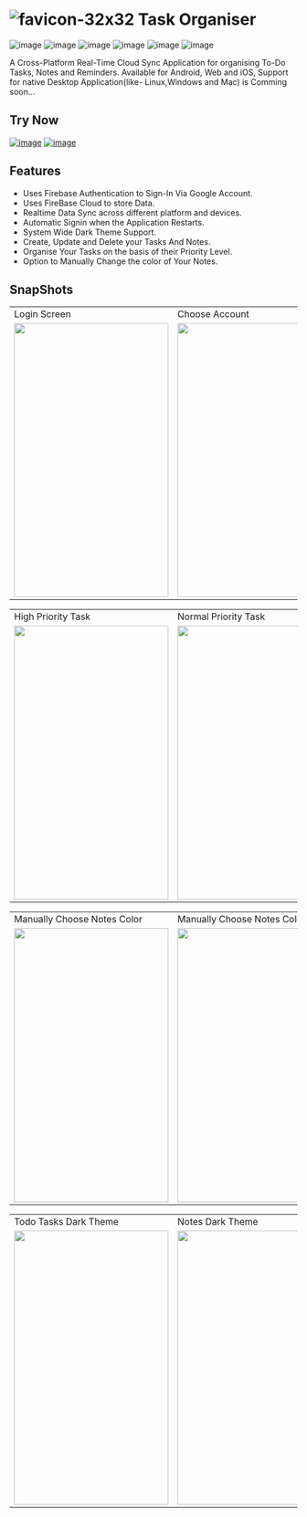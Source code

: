 

# ![favicon-32x32](https://user-images.githubusercontent.com/68506823/125042154-28053900-e0b7-11eb-9e85-311caf8d2895.png) Task Organiser

![image](https://img.shields.io/badge/Flutter-02569B?style=for-the-badge&logo=flutter&logoColor=white)
![image](https://img.shields.io/badge/Dart-0175C2?style=for-the-badge&logo=dart&logoColor=white)
![image](https://img.shields.io/badge/firebase-ffca28?style=for-the-badge&logo=firebase&logoColor=black)
![image](https://img.shields.io/badge/Material--UI-0081CB?style=for-the-badge&logo=material-ui&logoColor=white)
![image](https://img.shields.io/badge/Google%20Analytics-E37400?style=for-the-badge&logo=google%20analytics&logoColor=white)
![image](https://img.shields.io/badge/Visual_Studio_Code-0078D4?style=for-the-badge&logo=visual%20studio%20code&logoColor=white)
<!-- ![image](https://img.shields.io/badge/{TEXT}-{HEX-COLOR}?style=for-the-badge&logo={LOGO-NAME}&logoColor=white) -->




A Cross-Platform Real-Time Cloud Sync Application for organising To-Do Tasks, Notes and Reminders.
Available for Android, Web and iOS, Support for native Desktop Application(like- Linux,Windows and Mac) is Comming soon...


## Try Now
<a href="https://github.com/utgupta27/task_organiser/releases/download/2.1/Task_orgaiser_V2.2.apk" target="_blank">![image](https://img.shields.io/badge/Android-3DDC84?style=for-the-badge&logo=android&logoColor=white)</a> <a href="https://task-organiser-d08f8.web.app/" target="_blank">![image](https://img.shields.io/badge/Google_chrome-4285F4?style=for-the-badge&logo=Google-chrome&logoColor=white)</a>


<!--     https://task-organiser-d08f8.web.app/ -->


## Features
  - Uses Firebase Authentication to Sign-In Via Google Account.
  - Uses FireBase Cloud to store Data.
  - Realtime Data Sync across different platform and devices.
  - Automatic Signin when the Application Restarts.
  - System Wide Dark Theme Support.
  - Create, Update and Delete your Tasks And Notes.
  - Organise Your Tasks on the basis of their Priority Level.
  - Option to Manually Change the color of Your Notes.
  

## SnapShots
<table>
  <tr>
    <td>Login Screen</td>
     <td>Choose Account</td>
    <td>Tasks Page</td>
  </tr>
  <tr>
    <td><img src="https://github.com/utgupta27/task_organiser/blob/firebase-backend/res/snapshots/Screenshot_1625806739.png" width=270 height=480></td>
    <td><img src="https://github.com/utgupta27/task_organiser/blob/firebase-backend/res/snapshots/Screenshot_1625806758.png" width=270 height=480></td>
    <td><img src="https://github.com/utgupta27/task_organiser/blob/firebase-backend/res/snapshots/Screenshot_1625806793.png" width=270 height=480></td>
  </tr>
 </table>

 <table>
  <tr>
    <td>High Priority Task</td>
     <td>Normal Priority Task</td>
    <td>Notes Page</td>
  </tr>
  <tr>
    <td><img src="https://github.com/utgupta27/task_organiser/blob/firebase-backend/res/snapshots/Screenshot_1625806806.png" width=270 height=480></td>
    <td><img src="https://github.com/utgupta27/task_organiser/blob/firebase-backend/res/snapshots/Screenshot_1625806811.png" width=270 height=480></td>
    <td><img src="https://github.com/utgupta27/task_organiser/blob/firebase-backend/res/snapshots/Screenshot_1625806844.png" width=270 height=480></td>
  </tr>
 </table>

<table>
  <tr>
    <td>Manually Choose Notes Color</td>
     <td>Manually Choose Notes Color</td>
    <td>Sign-In Details</td>
  </tr>
  <tr>
    <td><img src="https://github.com/utgupta27/task_organiser/blob/firebase-backend/res/snapshots/Screenshot_1625806848.png" width=270 height=480></td>
    <td><img src="https://github.com/utgupta27/task_organiser/blob/firebase-backend/res/snapshots/Screenshot_1625806852.png" width=270 height=480></td>
    <td><img src="https://github.com/utgupta27/task_organiser/blob/firebase-backend/res/snapshots/Screenshot_1625806869.png" width=270 height=480></td>
  </tr>
 </table>
 



<table>
  <tr>
    <td>Todo Tasks Dark Theme</td>
     <td>Notes Dark Theme</td>
    <td>View Task Dark Theme</td>
  </tr>
  <tr>
    <td><img src="https://github.com/utgupta27/task_organiser/blob/firebase-backend/res/snapshots/Screenshot_1625806917.png" width=270 height=480></td>
    <td><img src="https://github.com/utgupta27/task_organiser/blob/firebase-backend/res/snapshots/Screenshot_1625806922.png" width=270 height=480></td>
    <td><img src="https://github.com/utgupta27/task_organiser/blob/firebase-backend/res/snapshots/Screenshot_1625806930.png" width=270 height=480></td>
  </tr>
 </table>

